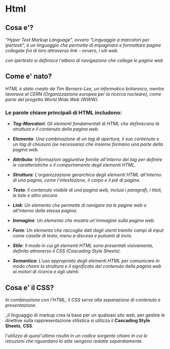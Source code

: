 # **Html**

## Cosa e'?

_"Hyper Text Markup Language", ovvero "Linguaggio a marcatori per ipertesti", è un linguaggio che permette di impaginare e formattare pagine collegate fra di loro attraverso link - ovvero, i siti web._

_con ipertesto si definisce l'albero di navigazione che collega le pagine web_

## Come e' nato?

_HTML è stato creato da Tim Berners-Lee, un informatico britannico, mentre lavorava al CERN (Organizzazione europea per la ricerca nucleare), come parte del progetto World Wide Web (WWW)._

### Le **parole chiave** principali di HTML includono:

- _**Tag-Marcatori**: Gli elementi fondamentali di HTML che definiscono la struttura e il contenuto della pagina web._

- _**Elemento**: Una combinazione di un tag di apertura, il suo contenuto e un tag di chiusura (se necessario) che insieme formano una parte della pagina web._

- _**Attributo**: Informazioni aggiuntive fornite all'interno dei tag per definire le caratteristiche o il comportamento degli elementi HTML._

- _**Struttura**: L'organizzazione gerarchica degli elementi HTML all'interno di una pagina, come l'intestazione, il corpo e il piè di pagina._

- _**Testo**: Il contenuto visibile di una pagina web, inclusi i paragrafi, i titoli, le liste e altro ancora._

- _**Link**: Un elemento che permette di navigare tra le pagine web o all'interno della stessa pagina._

- _**Immagine**: Un elemento che mostra un'immagine sulla pagina web._

- _**Form**: Un elemento che raccoglie dati dagli utenti tramite campi di input come caselle di testo, menu a discesa e pulsanti di invio._

- _**Stile**: Il modo in cui gli elementi HTML sono presentati visivamente, definito attraverso il CSS (Cascading Style Sheets)._

- _**Semantica**: L'uso appropriato degli elementi HTML per comunicare in modo chiaro la struttura e il significato del contenuto della pagina web ai motori di ricerca e agli utenti._

## Cosa e' il CSS?

_In combinazione con l’HTML, il CSS serve alla separazione di contenuto e presentazione._

\_il linguaggio di markup crea la base per un qualsiasi sito web, per gestire le direttive sulla rappresentazione stilistica si utilizza il **Cascading Style Sheets**, **CSS**.

_l'utilizzo di quest'ultimo risulta in un codice sorgente chiaro in cui le istruzioni che riguardano lo stile vengono redatte separatamente._
